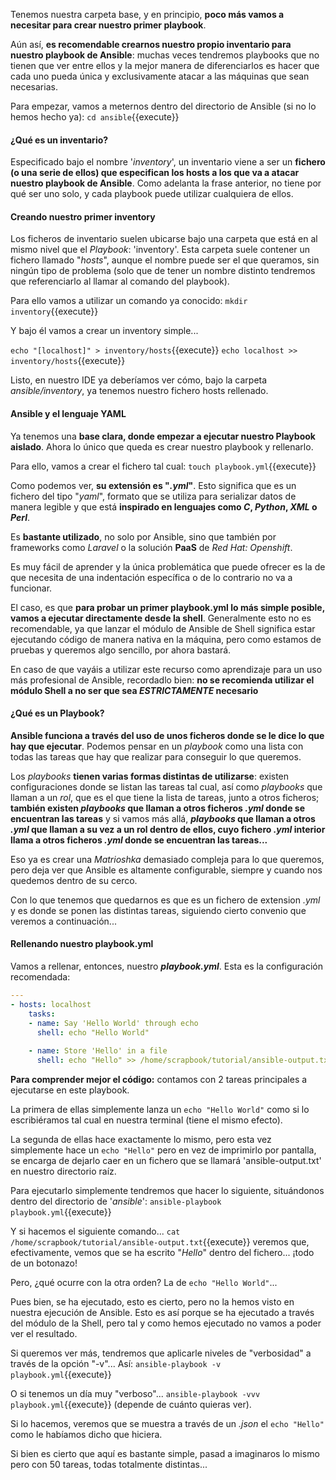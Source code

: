 Tenemos nuestra carpeta base, y en principio, **poco más vamos a necesitar para crear nuestro primer playbook**. 
 
Aún así, **es recomendable crearnos nuestro propio inventario para nuestro playbook de Ansible**: muchas veces tendremos playbooks que no tienen que ver entre ellos y la mejor manera de diferenciarlos es hacer que cada uno pueda única y exclusivamente atacar a las máquinas que sean necesarias.  
 
Para empezar, vamos a meternos dentro del directorio de Ansible (si no lo hemos hecho ya): `cd ansible`{{execute}} 
 
#### ¿Qué es un inventario? 
Especificado bajo el nombre '*inventory*', un inventario viene a ser un **fichero (o una serie de ellos) que especifican los hosts a los que va a atacar nuestro playbook de Ansible**. Como adelanta la frase anterior, no tiene por qué ser uno solo, y cada playbook puede utilizar cualquiera de ellos.  
 
#### Creando nuestro primer inventory 
Los ficheros de inventario suelen ubicarse bajo una carpeta que está en al mismo nivel que el *Playbook*: 'inventory'. Esta carpeta suele contener un fichero llamado "*hosts*", aunque el nombre puede ser el que queramos, sin ningún tipo de problema (solo que de tener un nombre distinto tendremos que referenciarlo al llamar al comando del playbook). 
 
Para ello vamos a utilizar un comando ya conocido: `mkdir inventory`{{execute}} 
 
Y bajo él vamos a crear un inventory simple... 
 
`echo "[localhost]" > inventory/hosts`{{execute}} 
`echo localhost >> inventory/hosts`{{execute}} 
 
Listo, en nuestro IDE ya deberíamos ver cómo, bajo la carpeta *ansible/inventory*, ya tenemos nuestro fichero hosts rellenado. 
 
#### Ansible y el lenguaje YAML 
Ya tenemos una **base clara, donde empezar a ejecutar nuestro Playbook aislado**. Ahora lo único que queda es crear nuestro playbook y rellenarlo. 
 
Para ello, vamos a crear el fichero tal cual: `touch playbook.yml`{{execute}} 
 
Como podemos ver, **su extensión es "*.yml*"**. Esto significa que es un fichero del tipo "*yaml*", formato que se utiliza para serializar datos de manera legible y que está **inspirado en lenguajes como *C*, *Python*, *XML* o *Perl***.  
 
Es **bastante utilizado**, no solo por Ansible, sino que también por frameworks como *Laravel* o la solución **PaaS** de *Red Hat: Openshift*.  
 
Es muy fácil de aprender y la única problemática que puede ofrecer es la de que necesita de una indentación específica o de lo contrario no va a funcionar. 
 
El caso, es que **para probar un primer playbook.yml lo más simple posible, vamos a ejecutar directamente desde la shell**. Generalmente esto no es recomendable, ya que lanzar el módulo de Ansible de Shell significa estar ejecutando código de manera nativa en la máquina, pero como estamos de pruebas y queremos algo sencillo, por ahora bastará.  
 
En caso de que vayáis a utilizar este recurso como aprendizaje para un uso más profesional de Ansible, recordadlo bien: **no se recomienda utilizar el módulo Shell a no ser que sea _ESTRICTAMENTE_ necesario** 

#### ¿Qué es un Playbook?

**Ansible funciona a través del uso de unos ficheros donde se le dice lo que hay que ejecutar**. Podemos pensar en un *playbook* como una lista con todas las tareas que hay que realizar para conseguir lo que queremos. 

Los *playbooks* **tienen varias formas distintas de utilizarse**: existen configuraciones donde se listan las tareas tal cual, así como *playbooks* que llaman a un *rol*, que es el que tiene la lista de tareas, junto a otros ficheros; **también existen *playbooks* que llaman a otros ficheros *.yml* donde se encuentran las tareas** y si vamos más allá, ***playbooks* que llaman a otros *.yml* que llaman a su vez a un rol dentro de ellos, cuyo fichero *.yml* interior llama a otros ficheros *.yml* donde se encuentran las tareas...**

Eso ya es crear una *Matrioshka* demasiado compleja para lo que queremos, pero deja ver que Ansible es altamente configurable, siempre y cuando nos quedemos dentro de su cerco.

Con lo que tenemos que quedarnos es que es un fichero de extension *.yml* y es donde se ponen las distintas tareas, siguiendo cierto convenio que veremos a continuación...
 
#### Rellenando nuestro playbook.yml 
 
Vamos a rellenar, entonces, nuestro ***playbook.yml***. Esta es la configuración recomendada: 
 
```yaml 
--- 
- hosts: localhost 
    tasks: 
    - name: Say 'Hello World' through echo 
      shell: echo "Hello World" 
 
    - name: Store 'Hello' in a file 
      shell: echo "Hello" >> /home/scrapbook/tutorial/ansible-output.txt 
``` 
 
**Para comprender mejor el código:** contamos con 2 tareas principales a ejecutarse en este playbook. 
 
La primera de ellas simplemente lanza un `echo "Hello World"` como si lo escribiéramos tal cual en nuestra terminal (tiene el mismo efecto). 
 
La segunda de ellas hace exactamente lo mismo, pero esta vez simplemente hace un `echo "Hello"` pero en vez de imprimirlo por pantalla, se encarga de dejarlo caer en un fichero que se llamará 'ansible-output.txt' en nuestro directorio raíz. 
 
Para ejecutarlo simplemente tendremos que hacer lo siguiente, situándonos dentro del directorio de '*ansible*': `ansible-playbook playbook.yml`{{execute}} 
 
Y si hacemos el siguiente comando... `cat /home/scrapbook/tutorial/ansible-output.txt`{{execute}} veremos que, efectivamente, vemos que se ha escrito "*Hello*" dentro del fichero... ¡todo de un botonazo! 

Pero, ¿qué ocurre con la otra orden? La de `echo "Hello World"`...

Pues bien, se ha ejecutado, esto es cierto, pero no la hemos visto en nuestra ejecución de Ansible. Esto es así porque se ha ejecutado a través del módulo de la Shell, pero tal y como hemos ejecutado no vamos a poder ver el resultado.

Si queremos ver más, tendremos que aplicarle niveles de "verbosidad" a través de la opción "-v"... Así: `ansible-playbook -v playbook.yml`{{execute}}

O si tenemos un día muy "verboso"... `ansible-playbook -vvv playbook.yml`{{execute}} (depende de cuánto quieras ver).

Si lo hacemos, veremos que se muestra a través de un *.json* el `echo "Hello"` como le habíamos dicho que hiciera.
 
Si bien es cierto que aquí es bastante simple, pasad a imaginaros lo mismo pero con 50 tareas, todas totalmente distintas...
